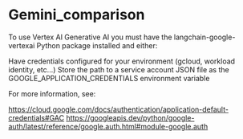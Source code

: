 # Gemini_comparison

To use Vertex AI Generative AI you must have the langchain-google-vertexai Python package installed and either:

Have credentials configured for your environment (gcloud, workload identity, etc...)
Store the path to a service account JSON file as the GOOGLE_APPLICATION_CREDENTIALS environment variable

For more information, see:

https://cloud.google.com/docs/authentication/application-default-credentials#GAC
https://googleapis.dev/python/google-auth/latest/reference/google.auth.html#module-google.auth
